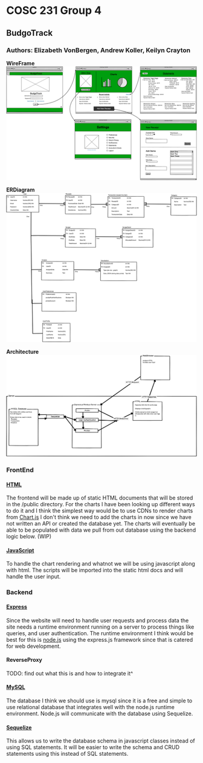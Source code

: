 # COSC 231 Group 4
## BudgoTrack
### Authors: Elizabeth VonBergen, Andrew Koller, Keilyn Crayton

**WireFrame**
![wireFrame](/public/images/Wireframe.png)

**ERDiagram**
![ERDiagram](/public/images/databaseERDiagram.png)

**Architecture**
![WebArchitecture](/public/images/webArchitecture.png)

### FrontEnd

#### [HTML](https://www.w3schools.com/html/)
The frontend will be made up of static HTML documents that will be stored in the /public directory. 
For the charts I have been looking up different ways to do it and I think the simplest way would be 
to use CDNs to render charts from [Chart.js](https://www.chartjs.org/docs/latest/) I don't think we 
need to add the charts in now since we have not written an API or created the database yet. The charts
will eventually be able to be populated with data we pull from out database using the backend logic 
below. (WIP)

#### [JavaScript](https://www.w3schools.com/html/html_scripts.asp)
To handle the chart rendering and whatnot we will be using javascript along with html. The scripts
will be imported into the static html docs and will handle the user input. 

### Backend

#### [Express](https://expressjs.com/)
Since the website will need to handle user requests and process data the site needs
a runtime environment running on a server to process things like queries, and user authentication.
The runtime environment I think would be best for this is [node.js](https://nodejs.org/en) using the 
express.js framework since that is catered for web development. 

#### ReverseProxy
TODO: find out what this is and how to integrate it^

#### [MySQL](https://www.mysql.com/) 
The database I think we should use is mysql since it is a free and simple to use relational 
database that integrates well with the node.js runtime environment. Node.js will communicate with the 
database using Sequelize.

#### [Sequelize](https://sequelize.org/)
This allows us to write the database schema in javascript classes instead of using SQL statements. 
It will be easier to write the schema and CRUD statements using this instead of SQL statements.
